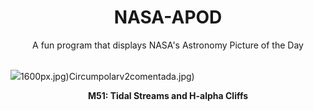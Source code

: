 <div align="center">
  <h1>
    NASA-APOD
  </h1>
</div>
  
<div align="center">
  A fun program that displays NASA's Astronomy Picture of the Day
</div>

<br>

![](https://apod.nasa.gov/apod/image/2412/M51_HaLRGB_APOD2048.jpg)1600px.jpg)Circumpolarv2comentada.jpg)

<p align = "center">
  <b>M51: Tidal Streams and H-alpha Cliffs</b>
</p>
